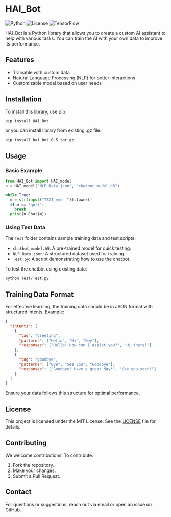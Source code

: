 # HAI_Bot

![Python](https://img.shields.io/badge/Python-3.x-blue)
![License](https://img.shields.io/badge/License-MIT-green)
![TensorFlow](https://img.shields.io/badge/TensorFlow-2.x-orange)

HAI_Bot is a Python library that allows you to create a custom AI assistant to help with various tasks. You can train the AI with your own data to improve its performance.

## Features
- Trainable with custom data
- Natural Language Processing (NLP) for better interactions
- Customizable model based on user needs

## Installation

To install this library, use pip:

```bash
pip install HAI_Bot
```

or you can install library from existing .gz file.
```bash
pip install hai_bot-0.5.tar.gz
```




## Usage

### Basic Example
```python
from HAI_Bot import HAI_model
n = HAI_model("NLP_Data.json", "chatbot_model.h5")

while True:
  m = str(input("TEXT ==>  ")).lower()
  if m == 'quit':
    break
  print(n.Chat(m))
```

### Using Test Data
The `Test` folder contains sample training data and test scripts:
- `chatbot_model.h5`: A pre-trained model for quick testing.
- `NLP_Data.json`: A structured dataset used for training.
- `Test.py`: A script demonstrating how to use the chatbot.

To test the chatbot using existing data:
```bash
python Test/Test.py
```

## Training Data Format
For effective learning, the training data should be in JSON format with structured intents. Example:

```json
{
  "intents": [
    {
      "tag": "greeting",
      "patterns": ["Hello", "Hi", "Hey"],
      "responses": ["Hello! How can I assist you?", "Hi there!"]
    },
    {
      "tag": "goodbye",
      "patterns": ["Bye", "See you", "Goodbye"],
      "responses": ["Goodbye! Have a great day!", "See you soon!"]
    }
  ]
}
```

Ensure your data follows this structure for optimal performance.

## License
This project is licensed under the MIT License. See the [LICENSE](LICENSE) file for details.

## Contributing

We welcome contributions! To contribute:
1. Fork the repository.
2. Make your changes.
3. Submit a Pull Request.

## Contact
For questions or suggestions, reach out via email or open an issue on GitHub.
